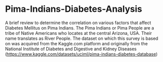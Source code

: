 # Pima-Indians-Diabetes-Analysis
A brief review to determine the correlation on various factors that affect Diabetes Mellitus on Pima Indians. 
The Pima Indians or Pima People are a tribe of Native Americans who locates at the central Arizona, USA. Their name translates as River People.
The dataset on which this survey is based on was acquired from the Kaggle.com platform and originally from the National Institute of Diabetes and Digestive and Kidney Diseases (https://www.kaggle.com/datasets/uciml/pima-indians-diabetes-database)

